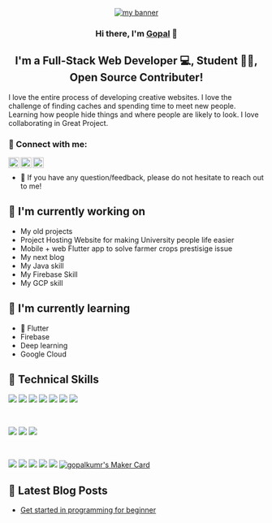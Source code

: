 <p align="center">
        <a href="https://www.linkedin.com/in/gopalkumar0" target="_blank" rel="noreferrer"><img src="https://user-images.githubusercontent.com/91552766/222140214-41c3f517-b3d5-4265-ae25-767420ef115c.png" alt="my banner"></a>
      </p>
      
 <h3 align="center">
      Hi there, I'm <a href="[https://www.yushi.dev/](https://www.linkedin.com/in/gopalkumar0)" target="_blank" rel="noreferrer">Gopal</a> 👋
      </h3>
 <h2 align="center">
      I'm a Full-Stack Web Developer 💻, Student 🧑‍💻, Open Source Contributer!
      </h2> 
I love the entire process of developing creative websites. I love the challenge of finding caches and spending time to meet new people. Learning how people hide things and where people are likely to look. I love collaborating in Great Project.
      
 ### 🤝 Connect with me:
 <a href="https://www.instagram.com/gopalkmrr/"><img align="left" src="https://raw.githubusercontent.com/yushi1007/yushi1007/main/images/instagram.svg" alt="gopalkumrr | Instagram" width="21px"/></a>
 <a href="https://www.linkedin.com/in/gopalkumar0/"><img align="left" src="https://raw.githubusercontent.com/yushi1007/yushi1007/main/images/linkedin.svg" alt="Gopal Kumar | LinkedIn" width="21px"/></a>

<a href="https://medium.com/@gopalkumr"><img align="left" src="https://raw.githubusercontent.com/yushi1007/yushi1007/main/images/medium.svg" alt="Gopal Kumar | Medium" width="21px"/></a>
</br>

 - 💬 If you have any question/feedback, please do not hesitate to reach out to me!
      
  ## 🔭 I'm currently working on
      
   - My old projects
   - Project Hosting Website for making University people life easier
   - Mobile + web Flutter app to solve farmer crops prestisige issue
   - My next blog
   - My Java skill
   - My Firebase Skill
   - My GCP skill

   ## 🌱 I'm currently learning
    
   - 📱 Flutter
   - Firebase
   - Deep learning
   - Google Cloud 
      
## 💼 Technical Skills
      
      
![](https://img.shields.io/badge/HTML5-E34F26?style=for-the-badge&logo=html5&logoColor=white)
      ![](https://img.shields.io/badge/CSS3-1572B6?style=for-the-badge&logo=css3&logoColor=white)
      ![](https://img.shields.io/badge/Python-14354C?style=for-the-badge&logo=python&logoColor=white)
      ![](https://img.shields.io/badge/C-00599C?style=for-the-badge&logo=c&logoColor=white)
      ![](https://img.shields.io/badge/Flutter-02569B?style=for-the-badge&logo=flutter&logoColor=white)
      ![](https://img.shields.io/badge/PostgreSQL-316192?style=for-the-badge&logo=postgresql&logoColor=white)
      ![](https://img.shields.io/badge/Microsoft_SQL_Server-CC2927?style=for-the-badge&logo=microsoft-sql-server&logoColor=white)
      
      
 </br>
      
![](https://img.shields.io/badge/Style-Bootstrap-informational?style=flat&logo=Bootstrap&color=7952B3)
      ![](https://img.shields.io/badge/Style-CSS3-informational?style=flat&logo=CSS3&color=1572B6)
      ![](https://img.shields.io/badge/Style-styled--components-informational?style=flat&logo=styled-components&color=DB7093)
      
      
  </br>
      
  ![](https://img.shields.io/badge/Tools-Figma-informational?style=flat&logo=Figma&color=F24E1E)
      ![](https://img.shields.io/badge/Tools-NPM-informational?style=flat&logo=NPM&color=CB3837)
      ![](https://img.shields.io/badge/Tools-Heroku-informational?style=flat&logo=Heroku&color=430098)
      ![](https://img.shields.io/badge/Tools-Git-informational?style=flat&logo=Git&color=F05032)
      ![](https://img.shields.io/badge/Tools-GitHub-informational?style=flat&logo=GitHub&color=181717)
  <a href="https://makers.appwrite.io/gopalkumr">
    <img src="https://appwrite.io/cards/makers/gopalkumr" alt="gopalkumr's Maker Card" />
</a>
      
   ## 📝 Latest Blog Posts
      
   - [Get started in programming for beginner](https://medium.com/@gopalkumr/how-to-learn-coding-for-beginners-e46fe8cc29bc)
       
     
      
